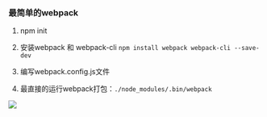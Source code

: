 ### 最简单的webpack
1. npm init

2. 安装webpack 和 webpack-cli `npm install webpack webpack-cli --save-dev`

3. 编写webpack.config.js文件

4. 最直接的运行webpack打包：`./node_modules/.bin/webpack`
  
  ![](http://121.199.20.52/the_static/2019-11-0216.09.55.png)
  
  

